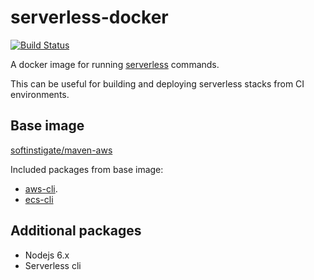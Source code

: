 # serverless-docker #

[![Build Status](https://travis-ci.org/SoftInstigate/serverless-docker.svg?branch=master)](https://travis-ci.org/SoftInstigate/serverless-docker)

A docker image for running [serverless](https://serverless.com) commands.

This can be useful for building and deploying serverless stacks from CI environments.

## Base image ##

[softinstigate/maven-aws](https://hub.docker.com/r/softinstigate/maven-aws/)

Included packages from base image:

 - [aws-cli](https://github.com/aws/aws-cli).
 - [ecs-cli](https://github.com/aws/amazon-ecs-cli)

## Additional packages ##

 * Nodejs 6.x
 * Serverless cli
